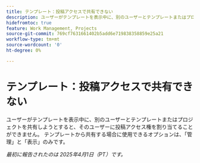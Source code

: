 ```yaml
---
title: テンプレート：投稿アクセスで共有できない
description: ユーザーがテンプレートを表示中に、別のユーザーとテンプレートまたはプロジェクトを共有しようとすると、そのユーザーに投稿アクセス権を割り当てることができません。 テンプレートから共有する場合に使用できるオプションは、「管理」と「表示」のみです。
hidefromtoc: true
feature: Work Management, Projects
source-git-commit: 769cf7631661402b5add6e719838358859e25a21
workflow-type: tm+mt
source-wordcount: '0'
ht-degree: 0%

---
```



# テンプレート：投稿アクセスで共有できない

ユーザーがテンプレートを表示中に、別のユーザーとテンプレートまたはプロジェクトを共有しようとすると、そのユーザーに投稿アクセス権を割り当てることができません。 テンプレートから共有する場合に使用できるオプションは、「管理」と「表示」のみです。

_最初に報告されたのは 2025年4月1日（PT）です。_
